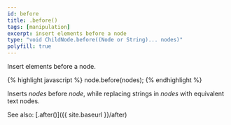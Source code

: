 ```yaml
---
id: before
title: .before()
tags: [manipulation]
excerpt: insert elements before a node
type: "void ChildNode.before((Node or String)... nodes)"
polyfill: true
---
```


Insert elements before a node.

{% highlight javascript %}
node.before(nodes);
{% endhighlight %}

Inserts <var>nodes</var> before <var>node</var>, while replacing strings in <var>nodes</var> with equivalent text nodes.

See also: [.after()]({{ site.baseurl }}/after)
